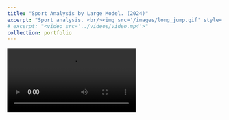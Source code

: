 ```yaml
---
title: "Sport Analysis by Large Model. (2024)"
excerpt: "Sport analysis. <br/><img src='/images/long_jump.gif' style='max-width: 500px;'>"
# excerpt: "<video src='../videos/video.mp4'>"
collection: portfolio
---
```


<video src="/videos/long_jump.mov" controls style="max-width: 700px;">
  Your browser does not support the video tag.
</video>


